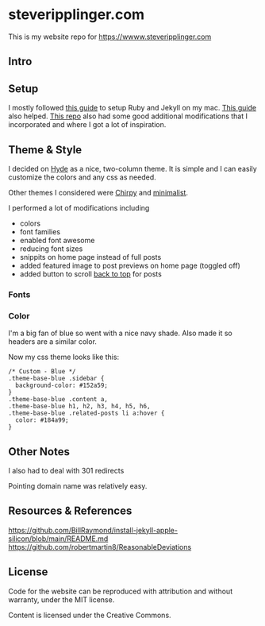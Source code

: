 # steveripplinger.com
This is my website repo for https://wwww.steveripplinger.com


## Intro


## Setup
I mostly followed [this guide](https://www.youtube.com/watch?v=UKB9ylw0G4U) to setup Ruby and Jekyll on my mac. [This guide](https://www.youtube.com/watch?v=EmSrQCDsMv4) also helped. [This repo](https://github.com/robertmartin8/ReasonableDeviations) also had some good additional modifications that I incorporated and where I got a lot of inspiration.

## Theme & Style
I decided on [Hyde](https://github.com/poole/hyde) as a nice, two-column theme. It is simple and I can easily customize the colors and any css as needed.

Other themes I considered were [Chirpy](https://github.com/cotes2020/jekyll-theme-chirpy/) and [minimalist](https://github.com/BDHU/minimalist).

I performed a lot of modifications including
- colors
- font families
- enabled font awesome
- reducing font sizes
- snippits on home page instead of full posts
- added featured image to post previews on home page (toggled off)
- added button to scroll [back to top](https://github.com/vfeskov/vanilla-back-to-top) for posts

### Fonts


### Color

I'm a big fan of blue so went with a nice navy shade.
Also made it so headers are a similar color.

Now my css theme looks like this:
```
/* Custom - Blue */
.theme-base-blue .sidebar {
  background-color: #152a59;
}
.theme-base-blue .content a,
.theme-base-blue h1, h2, h3, h4, h5, h6,
.theme-base-blue .related-posts li a:hover {
  color: #184a99;
}
```

## Other Notes
I also had to deal with 301 redirects

Pointing domain name was relatively easy.

## Resources & References
https://github.com/BillRaymond/install-jekyll-apple-silicon/blob/main/README.md
https://github.com/robertmartin8/ReasonableDeviations

## License
Code for the website can be reproduced with attribution and without warranty, under the MIT license.

Content is licensed under the Creative Commons.